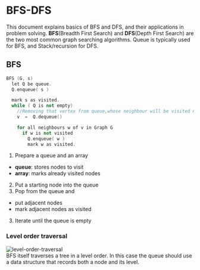 # BFS-DFS
This document explains basics of BFS and DFS, and their applications in problem solving. **BFS**(Breadth First Search) and **DFS**(Depth First Search) are the two most common graph searching algorithms. Queue is typically used for BFS, and Stack/recursion for DFS. 

## BFS
```cpp
BFS (G, s)
  let Q be queue.
  Q.enqueue( s )

  mark s as visited.
  while ( Q is not empty)
    //Removing that vertex from queue,whose neighbour will be visited now
    v  =  Q.dequeue()

    for all neighbours w of v in Graph G
      if w is not visited 
        Q.enqueue( w )             
        mark w as visited.
```
1. Prepare a queue and an array
  - **queue**: stores nodes to visit
  - **array**: marks already visited nodes
2. Put a starting node into the queue
3. Pop from the queue and
  - put adjacent nodes
  - mark adjacent nodes as visited
3. Iterate until the queue is empty

### Level order traversal
![level-order-traversal](https://encrypted-tbn0.gstatic.com/images?q=tbn:ANd9GcS8kfsogDGt7Xe3g5KyevRUM8uP1-9fWJg9AA&usqp=CAU)  
BFS itself traverses a tree in a level order. In this case the queue should use a data structure that records both a node and its level. 
